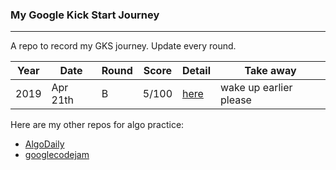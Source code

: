 ### My Google Kick Start Journey
---

A repo to record my GKS journey. Update every round.

| Year | Date | Round | Score | Detail | Take away |
| --- | --- |--- | --- | --- | --- |
| 2019 | Apr 21th | B | 5/100 | [here](/2019/roundB/result.md) | wake up earlier please |

Here are my other repos for algo practice:
- [AlgoDaily](https://github.com/calvinchankf/AlgoDaily)
- [googlecodejam](https://github.com/calvinchankf/googlecodejam)
